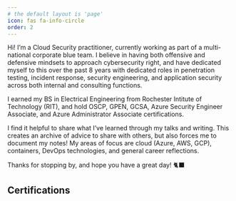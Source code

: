 ```yaml
---
# the default layout is 'page'
icon: fas fa-info-circle
order: 2
---
```


Hi! I’m a Cloud Security practitioner, currently working as part of a multi-national corporate blue team. I believe in having both offensive and defensive mindsets to approach cybersecurity right, and have dedicated myself to this over the past 8 years with dedicated roles in penetration testing, incident response, security engineering, and application security across both internal and consulting functions.

I earned my BS in Electrical Engineering from Rochester Intitute of Technology (RIT), and hold OSCP, GPEN, GCSA, Azure Security Engineer Associate, and Azure Administrator Associate certifications.

I find it helpful to share what I’ve learned through my talks and writing. This creates an archive of advice to share with others, but also forces me to document my notes! My areas of focus are cloud (Azure, AWS, GCP), containers, DevOps technologies, and general career reflections.

Thanks for stopping by, and hope you have a great day! 🐈‍⬛  

## Certifications
<div data-iframe-width="150" data-iframe-height="270" data-share-badge-id="d512225e-2b35-4bc9-b896-021b11a7765c" data-share-badge-host="https://www.credly.com"></div><script type="text/javascript" async src="//cdn.credly.com/assets/utilities/embed.js"></script>
<div data-iframe-width="150" data-iframe-height="270" data-share-badge-id="36fd9572-3912-44b3-a6e2-2df64cabd6e8" data-share-badge-host="https://www.credly.com"></div><script type="text/javascript" async src="//cdn.credly.com/assets/utilities/embed.js"></script>
<div data-iframe-width="150" data-iframe-height="270" data-share-badge-id="da691fea-023b-4440-aff4-6895b6aa1c3e" data-share-badge-host="https://www.credly.com"></div><script type="text/javascript" async src="//cdn.credly.com/assets/utilities/embed.js"></script>
<div data-iframe-width="150" data-iframe-height="270" data-share-badge-id="f5acd422-3be3-4fae-a143-2ba2199c1078" data-share-badge-host="https://www.credly.com"></div><script type="text/javascript" async src="//cdn.credly.com/assets/utilities/embed.js"></script>
<div data-iframe-width="150" data-iframe-height="270" data-share-badge-id="bf464d2e-2675-4fc0-9d1f-d15364418b25" data-share-badge-host="https://www.credly.com"></div><script type="text/javascript" async src="//cdn.credly.com/assets/utilities/embed.js"></script>